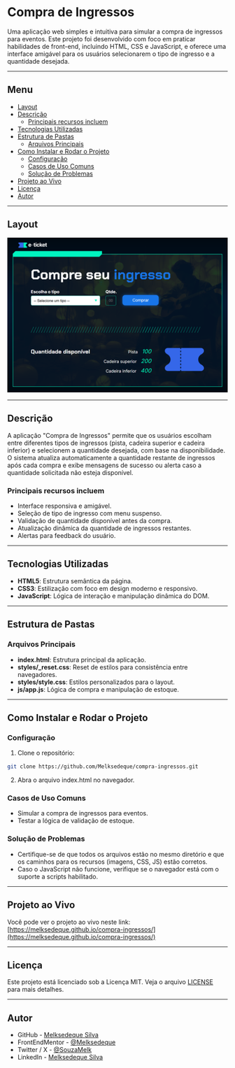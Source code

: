 # Compra de Ingressos

Uma aplicação web simples e intuitiva para simular a compra de ingressos para eventos. Este projeto foi desenvolvido com foco em praticar habilidades de front-end, incluindo HTML, CSS e JavaScript, e oferece uma interface amigável para os usuários selecionarem o tipo de ingresso e a quantidade desejada.

---

## Menu

- [Layout](#layout)
- [Descrição](#descrição)
  - [Principais recursos incluem](#principais-recursos-incluem)
- [Tecnologias Utilizadas](#tecnologias-utilizadas)
- [Estrutura de Pastas](#estrutura-de-pastas)
  - [Arquivos Principais](#arquivos-principais)
- [Como Instalar e Rodar o Projeto](#como-instalar-e-rodar-o-projeto)
  - [Configuração](#configuração)
  - [Casos de Uso Comuns](#casos-de-uso-comuns)
  - [Solução de Problemas](#solução-de-problemas)
- [Projeto ao Vivo](#projeto-ao-vivo)
- [Licença](#licença)
- [Autor](#autor)

---

## Layout

![Preview da Compra de Ingressos](screenshot/tela-principal.png)

---

## Descrição

A aplicação "Compra de Ingressos" permite que os usuários escolham entre diferentes tipos de ingressos (pista, cadeira superior e cadeira inferior) e selecionem a quantidade desejada, com base na disponibilidade. O sistema atualiza automaticamente a quantidade restante de ingressos após cada compra e exibe mensagens de sucesso ou alerta caso a quantidade solicitada não esteja disponível.

### Principais recursos incluem

- Interface responsiva e amigável.
- Seleção de tipo de ingresso com menu suspenso.
- Validação de quantidade disponível antes da compra.
- Atualização dinâmica da quantidade de ingressos restantes.
- Alertas para feedback do usuário.

---

## Tecnologias Utilizadas

- **HTML5**: Estrutura semântica da página.
- **CSS3**: Estilização com foco em design moderno e responsivo.
- **JavaScript**: Lógica de interação e manipulação dinâmica do DOM.

---

## Estrutura de Pastas



### Arquivos Principais

- **index.html**: Estrutura principal da aplicação.
- **styles/_reset.css**: Reset de estilos para consistência entre navegadores.
- **styles/style.css**: Estilos personalizados para o layout.
- **js/app.js**: Lógica de compra e manipulação de estoque.

---

## Como Instalar e Rodar o Projeto

### Configuração

1. Clone o repositório:

```bash
git clone https://github.com/Melksedeque/compra-ingressos.git
```

2. Abra o arquivo index.html no navegador.

### Casos de Uso Comuns

- Simular a compra de ingressos para eventos.
- Testar a lógica de validação de estoque.

### Solução de Problemas

- Certifique-se de que todos os arquivos estão no mesmo diretório e que os caminhos para os recursos (imagens, CSS, JS) estão corretos.
- Caso o JavaScript não funcione, verifique se o navegador está com o suporte a scripts habilitado.

---

## Projeto ao Vivo

Você pode ver o projeto ao vivo neste link: [https://melksedeque.github.io/compra-ingressos/](https://melksedeque.github.io/compra-ingressos/)

---

## Licença

Este projeto está licenciado sob a Licença MIT. Veja o arquivo [LICENSE](https://github.com/Melksedeque/compra-ingressos?tab=MIT-1-ov-file) para mais detalhes.

---

## Autor

- GitHub - [Melksedeque Silva](https://github.com/Melksedeque/)
- FrontEndMentor - [@Melksedeque](https://www.frontendmentor.io/profile/Melksedeque)
- Twitter / X - [@SouzaMelk](https://x.com/SouzaMelk)
- LinkedIn - [Melksedeque Silva](https://www.linkedin.com/in/melksedeque-silva/)
